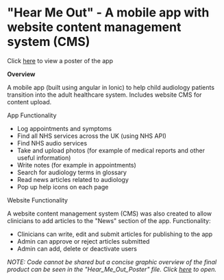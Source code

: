 # "Hear Me Out" - A mobile app with website content management system (CMS)

Click [here](https://github.com/LucyRothwell/Hear-Me-Out-app/raw/master/Hear_Me_Out_Poster.pptx) to view a poster of the app

**Overview**

A mobile app (built using angular in Ionic) to help child audiology patients transition into the adult healthcare system. Includes website CMS for content upload. 

App Functionality

* Log appointments and symptoms
* Find all NHS services across the UK (using NHS API)
* Find NHS audio services
* Take and upload photos (for example of medical reports and other useful information)
* Write notes (for example in appointments)
* Search for audiology terms in glossary
* Read news articles related to audiology
* Pop up help icons on each page

Website Functionality

A website content management system (CMS) was also created to allow clinicians to add articles to the "News" section of the app. Functionality:
* Clinicians can write, edit and submit articles for publishing to the app
* Admin can approve or reject articles submitted
* Admin can add, delete or deactivate users

*NOTE: Code cannot be shared but a concise graphic overview of the final product can be seen in the "Hear_Me_Out_Poster" file. Click [here](https://github.com/LucyRothwell/Hear-Me-Out-app/raw/master/Hear_Me_Out_Poster.pptx) to open.*
